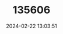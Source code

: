 ---
title: "135606"
category: "Dicentrarchus labrax"
draft: false
date: 2024-02-22 13:03:51
languages:
  English: ["European Bass", "European Sea Bass"]
  Danish: ["Almindelig bars"]
  Italian: ["Baicolo", "Branzino", "Spigola Europea"]
  French: ["Bar européen", "Loup"]
  Turkish: ["Bayağı levrek", "Deniz Levreği"]
  Romanian: ["Biban de mare"]
  Arabic: ["Birrâq", "سمك باس البحر"]
  Croatian: ["Brancin", "Lubin"]
  Dutch; Flemish: ["Europese zeebaars"]
  German: ["Gemeiner seebarsch", "Gemeiner wolfsbarsch"]
  Polish: ["Labraks europejski"]
  Albanian: ["Levreku"]
  Catalan; Valencian: ["Llobarro"]
  Spanish; Castilian: ["Lubina"]
  Galician: ["Robaliza"]
  Portuguese: ["Robalo"]
  Greek, Modern (1453-): ["Λαβράκι"]
  Russian: ["европейский морской окунь"]
---